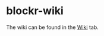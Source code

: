# blockr-wiki

The wiki can be found in the [Wiki](https://github.com/ESD6-blockr/blockr-wiki/wiki/Home/_edit) tab.
